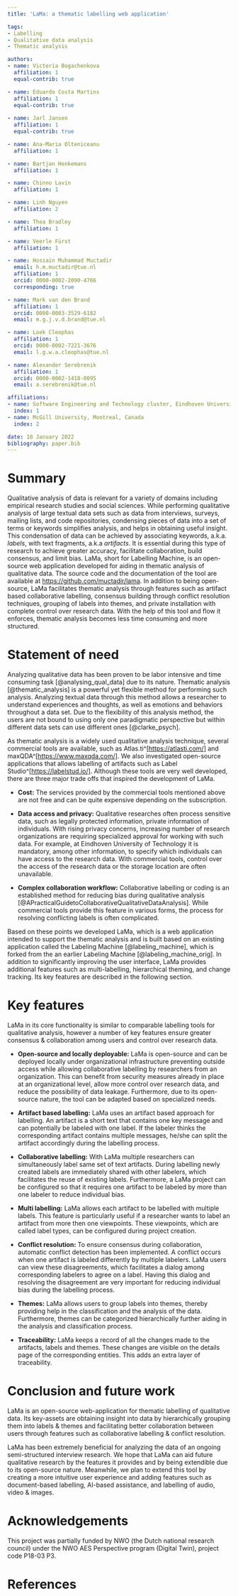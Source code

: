 ```yaml
---
title: 'LaMa: a thematic labelling web application'

tags:
- Labelling
- Qualitative data analysis
- Thematic analysis

authors:
- name: Victoria Bogachenkova 
  affiliation: 1
  equal-contrib: true

- name: Eduardo Costa Martins 
  affiliation: 1
  equal-contrib: true
  
- name: Jarl Jansen 
  affiliation: 1
  equal-contrib: true

- name: Ana-Maria Olteniceanu
  affiliation: 1

- name: Bartjan Henkemans 
  affiliation: 1

- name: Chinno Lavin
  affiliation: 1

- name: Linh Nguyen
  affiliation: 2

- name: Thea Bradley 
  affiliation: 1

- name: Veerle Fürst
  affiliation: 1

- name: Hossain Muhammad Muctadir
  email: h.m.muctadir@tue.nl
  affiliation: 1
  orcid: 0000-0002-2090-4766
  corresponding: true

- name: Mark van den Brand
  affiliation: 1
  orcid: 0000-0003-3529-6182
  email: m.g.j.v.d.brand@tue.nl

- name: Loek Cleophas
  affiliation: 1
  orcid: 0000-0002-7221-3676
  email: l.g.w.a.cleophas@tue.nl

- name: Alexander Serebrenik
  affiliation: 1
  orcid: 0000-0002-1418-0095
  email: a.serebrenik@tue.nl

affiliations:
- name: Software Engineering and Technology cluster, Eindhoven University of Technology, Eindhoven, The Netherlands
  index: 1
- name: McGill University, Montreal, Canada
  index: 2

date: 10 January 2022
bibliography: paper.bib
---
```


# Summary

Qualitative analysis of data is relevant for a variety of domains including empirical research studies and social sciences. While performing qualitative analysis of large textual data sets such as data from interviews, surveys, mailing lists, and code repositories, condensing pieces of data into a set of terms or keywords simplifies analysis, and helps in obtaining useful insight. This condensation of data can be achieved by associating keywords, a.k.a. *labels*, with text fragments, a.k.a *artifacts*. It is essential during this type of research to achieve greater accuracy, facilitate collaboration, build consensus, and limit bias. LaMa, short for Labelling Machine, is an open-source web application developed for aiding in thematic analysis of qualitative data. The source code and the documentation of the tool are available at <https://github.com/muctadir/lama>. In addition to being open-source, LaMa facilitates thematic analysis through features such as artifact based collaborative labelling, consensus building through conflict resolution techniques, grouping of labels into themes, and private installation with complete control over research data. With the help of this tool and flow it enforces, thematic analysis becomes less time consuming and more structured.

# Statement of need

Analyzing qualitative data has been proven to be labor intensive and time consuming task [@analysing_qual_data] due to its nature. Thematic analysis [@thematic_analysis] is a powerful yet flexible method for performing such analysis. Analyzing textual data through this method allows a researcher to understand experiences and thoughts, as well as emotions and behaviors throughout a data set. Due to the flexibility of this analysis method, the users are not bound to using only one paradigmatic perspective but within different data sets can use different ones [@clarke_psych].

As thematic analysis is a widely used qualitative analysis technique, several commercial tools are available, such as Atlas.ti^[https://atlasti.com/] and maxQDA^[https://www.maxqda.com/]. We also investigated open-source applications that allows labelling of artifacts such as Label Studio^[https://labelstud.io/]. Although these tools are very well developed, there are three major trade offs that inspired the development of LaMa.

- **Cost:** The services provided by the commercial tools mentioned above are not free and can be quite expensive depending on the subscription.

- **Data access and privacy:** Qualitative researches often process sensitive data, such as legally protected information, private information of individuals. With rising privacy concerns, increasing number of research organizations are requiring specialized approval for working with such data. For example, at Eindhoven University of Technology it is mandatory, among other information, to specify which individuals can have access to the research data. With commercial tools, control over the access of the research data or the storage location are often unavailable.

- **Complex collaboration workflow:** Collaborative labelling or coding is an established method for reducing bias during qualitative analysis [@APracticalGuidetoCollaborativeQualitativeDataAnalysis]. While commercial tools provide this feature in various forms, the process for resolving conflicting labels is often complicated.

Based on these points we developed LaMa, which is a web application intended to support the thematic analysis and is built based on an existing application called the Labeling Machine [@labeling_machine], which is forked from the an earlier Labeling Machine [@labeling_machine_orig]. In addition to significantly improving the user interface, LaMa provides additional features such as multi-labelling, hierarchical theming, and change tracking. Its key features are described in the following section.

# Key features

LaMa in its core functionality is similar to comparable labelling tools for qualitative analysis, however a number of key features ensure greater consensus & collaboration among users and control over research data.

- **Open-source and locally deployable:** LaMa is open-source and can be deployed locally under organizational infrastructure preventing outside access while allowing collaborative labelling by researchers from an organization. This can benefit from security measures already in place at an organizational level, allow more control over research data, and reduce the possibility of data leakage. Furthermore, due to its open-source nature, the tool can be adapted based on specialized needs.

- **Artifact based labelling:** LaMa uses an artifact based approach for labelling. An artifact is a short text that contains one key message and can potentially be labeled with one label. If the labeler thinks the corresponding artifact contains multiple messages, he/she can split the artifact accordingly during the labelling process.

- **Collaborative labelling:** With LaMa multiple researchers can simultaneously label same set of text artifacts. During labelling newly created labels are immediately shared with other labelers, which facilitates the reuse of existing labels. Furthermore, a LaMa project can be configured so that it requires one artifact to be labeled by more than one labeler to reduce individual bias.

- **Multi labelling:** LaMa allows each artifact to be labelled with multiple labels. This feature is particularly useful if a researcher wants to label an artifact from more then one viewpoints. These viewpoints, which are called label types, can be configured during project creation.

- **Conflict resolution:** To ensure consensus during collaboration, automatic conflict detection has been implemented. A conflict occurs when one artifact is labeled differently by multiple labelers. LaMa users can view these disagreements, which facilitates a dialog among corresponding labelers to agree on a label. Having this dialog and resolving the disagreement are very important for reducing individual bias during the labelling process.

- **Themes:** LaMa allows users to group labels into themes, thereby providing help in the classification and the analysis of the data. Furthermore, themes can be categorized hierarchically further aiding in the analysis and classification process.

- **Traceability:** LaMa keeps a record of all the changes made to the artifacts, labels and themes. These changes are visible on the details page of the corresponding entities. This adds an extra layer of traceability.

# Conclusion and future work

LaMa is an open-source web-application for thematic labelling of qualitative data. Its key-assets are obtaining insight into data by hierarchically grouping them into labels & themes and facilitating better collaboration between users through features such as collaborative labelling & conflict resolution.

LaMa has been extremely beneficial for analyzing the data of an ongoing semi-structured interview research. We hope that LaMa can aid future qualitative research by the features it provides and by being extendible due to its open-source nature. Meanwhile, we plan to extend this tool by creating a more intuitive user experience and adding features such as document-based labelling, AI-based assistance, and labelling of audio, video & images.

# Acknowledgements

This project was partially funded by NWO (the Dutch national research council) under the NWO AES Perspective program (Digital Twin), project code P18-03 P3.

# References